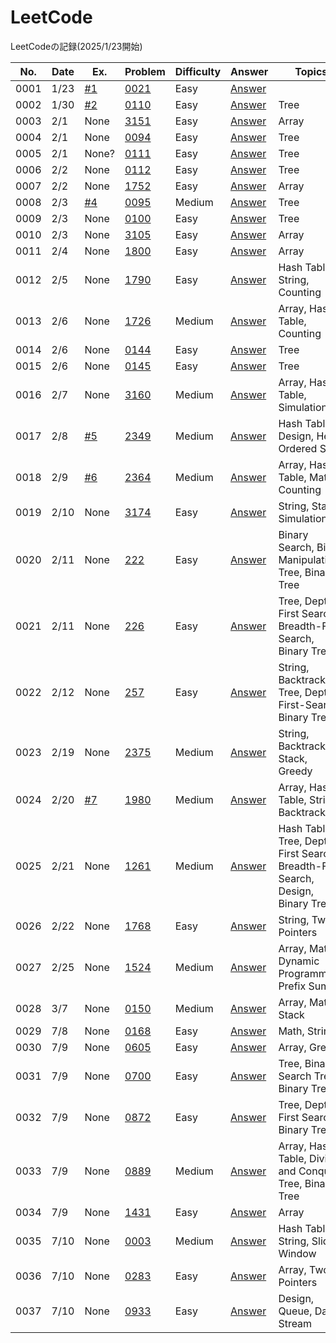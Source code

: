 # LeetCode
LeetCodeの記録(2025/1/23開始)


| No. | Date | Ex. | Problem | Difficulty | Answer | Topics |
| --- | ---- | --- | ------- | ------ | ------ | ------ |
| 0001 | 1/23 | [#1](https://github.com/Riochin/LeetCode/issues/1) | [0021](https://leetcode.com/problems/merge-two-sorted-lists/description/) | Easy | [Answer](https://github.com/Riochin/LeetCode/blob/main/0021/ListNode.java) |   |
| 0002 | 1/30 | [#2](https://github.com/Riochin/LeetCode/issues/2) | [0110](https://leetcode.com/problems/balanced-binary-tree/) | Easy | [Answer](https://github.com/Riochin/LeetCode/blob/main/0110/TreeNode.java) | Tree |
| 0003 | 2/1 | None | [3151](https://leetcode.com/problems/special-array-i/description/) | Easy | [Answer](https://github.com/Riochin/LeetCode/blob/main/3151/3151.special-array-i.java) | Array |
| 0004 | 2/1 | None | [0094](https://leetcode.com/problems/binary-tree-inorder-traversal/description/) | Easy | [Answer](https://github.com/Riochin/LeetCode/blob/main/0021/ListNode.java) | Tree |
| 0005 | 2/1 | None? | [0111](https://leetcode.com/problems/minimum-depth-of-binary-tree/description/) | Easy | [Answer](https://github.com/Riochin/LeetCode/blob/main/0111/TreeNode.java) | Tree |
| 0006 | 2/2 | None | [0112](https://leetcode.com/problems/path-sum/) | Easy | [Answer](https://github.com/Riochin/LeetCode/tree/main/0112) | Tree |
| 0007 | 2/2 | None | [1752](https://leetcode.com/problems/check-if-array-is-sorted-and-rotated/description/) | Easy | [Answer](https://github.com/Riochin/LeetCode/tree/main/1752) | Array |
| 0008 | 2/3 | [#4](https://github.com/Riochin/LeetCode/issues/4) | [0095](https://leetcode.com/problems/unique-binary-search-trees-ii/description/) | Medium | [Answer](https://github.com/Riochin/LeetCode/blob/main/0095/TreeNode.java) | Tree |
| 0009 | 2/3 | None | [0100](https://leetcode.com/problems/same-tree/description/) | Easy | [Answer](https://github.com/Riochin/LeetCode/blob/main/0100/TreeNode.java) | Tree |
| 0010 | 2/3 | None | [3105](https://leetcode.com/problems/longest-strictly-increasing-or-strictly-decreasing-subarray/description/) | Easy | [Answer](https://github.com/Riochin/LeetCode/blob/main/3105/3105.longest-strictly-increasing-or-strictly-decreasing-subarray.java) | Array |
| 0011 | 2/4 | None | [1800](https://leetcode.com/problems/maximum-ascending-subarray-sum/description/) | Easy | [Answer](https://github.com/Riochin/LeetCode/blob/main/1800/1800.maximum-ascending-subarray-sum.java) | Array |
| 0012 | 2/5 | None | [1790](https://leetcode.com/problems/check-if-one-string-swap-can-make-strings-equal/description/) | Easy | [Answer](https://github.com/Riochin/LeetCode/tree/main/1790) | Hash Table, String, Counting |
| 0013 | 2/6 | None | [1726](https://leetcode.com/problems/tuple-with-same-product/description/) | Medium | [Answer](https://github.com/Riochin/LeetCode/tree/main/1726) | Array, Hash Table, Counting |
| 0014 | 2/6 | None | [0144](https://leetcode.com/problems/binary-tree-preorder-traversal/description/) | Easy | [Answer](https://github.com/Riochin/LeetCode/blob/main/0144/0144.binary-tree-preorder-traversal.java) | Tree |
| 0015 | 2/6 | None | [0145](https://leetcode.com/problems/binary-tree-postorder-traversal/description/) | Easy | [Answer](https://github.com/Riochin/LeetCode/tree/main/0145) | Tree |
| 0016 | 2/7 | None | [3160](https://leetcode.com/problems/find-the-number-of-distinct-colors-among-the-balls/description/?envType=daily-question&envId=2025-02-07) | Medium | [Answer](https://github.com/Riochin/LeetCode/tree/main/3160) | Array, Hash Table, Simulation |
| 0017 | 2/8 | [#5](https://github.com/Riochin/LeetCode/issues/5) | [2349](https://leetcode.com/problems/design-a-number-container-system/description/?envType=daily-question&envId=2025-02-08) | Medium | [Answer](https://github.com/Riochin/LeetCode/blob/main/2349/2349.design-a-number-container-system.java) | Hash Table, Design, Heap, Ordered Set |
| 0018 | 2/9 | [#6](https://github.com/Riochin/LeetCode/issues/6) | [2364](https://leetcode.com/problems/count-number-of-bad-pairs/description/?envType=daily-question&envId=2025-02-09) | Medium | [Answer](https://github.com/Riochin/LeetCode/blob/main/2364) | Array, Hash Table, Math, Counting |
| 0019 | 2/10 | None | [3174](https://leetcode.com/problems/clear-digits/description/?envType=daily-question&envId=2025-02-10) | Easy | [Answer](https://github.com/Riochin/LeetCode/blob/main/3174) | String, Stack, Simulation |
| 0020 | 2/11 | None | [222](https://leetcode.com/problems/count-complete-tree-nodes/description/) | Easy | [Answer](https://github.com/Riochin/LeetCode/blob/main/222) | Binary Search, Bit Manipulation, Tree, Binary Tree |
| 0021 | 2/11 | None | [226](https://leetcode.com/problems/invert-binary-tree/description/) | Easy | [Answer](https://github.com/Riochin/LeetCode/blob/main/226) | Tree, Depth-First Search, Breadth-First Search, Binary Tree |
| 0022 | 2/12 | None | [257](https://leetcode.com/problems/binary-tree-paths/description/) | Easy | [Answer](https://github.com/Riochin/LeetCode/blob/main/257) | String, Backtracking, Tree, Depth-First-Search, Binary Tree |
| 0023 | 2/19 | None | [2375](https://leetcode.com/problems/construct-smallest-number-from-di-string/description/) | Medium | [Answer](https://github.com/Riochin/LeetCode/blob/main/2375) | String, Backtracking, Stack, Greedy |
| 0024 | 2/20 | [#7](https://github.com/Riochin/LeetCode/issues/7) | [1980](https://leetcode.com/problems/find-unique-binary-string/description/) | Medium | [Answer](https://github.com/Riochin/LeetCode/blob/main/1980) | Array, Hash Table, String, Backtracking |
| 0025 | 2/21 | None | [1261](https://leetcode.com/problems/find-elements-in-a-contaminated-binary-tree/description/?envType=daily-question&envId=2025-02-21) | Medium | [Answer](https://github.com/Riochin/LeetCode/blob/main/1261) | Hash Table, Tree, Depth-First Search, Breadth-First Search, Design, Binary Tree |
| 0026 | 2/22 | None | [1768](https://leetcode.com/problems/merge-strings-alternately/description/) | Easy | [Answer](https://github.com/Riochin/LeetCode/blob/main/1768) | String, Two Pointers |
| 0027 | 2/25 | None | [1524](https://leetcode.com/problems/number-of-sub-arrays-with-odd-sum/description/) | Medium | [Answer](https://github.com/Riochin/LeetCode/blob/main/1524) | Array, Math, Dynamic Programming, Prefix Sum |
| 0028 | 3/7 | None | [0150](https://leetcode.com/problems/evaluate-reverse-polish-notation/description/) | Medium | [Answer](https://github.com/Riochin/LeetCode/blob/main/0150) | Array, Math, Stack |
| 0029 | 7/8 | None | [0168](https://leetcode.com/problems/excel-sheet-column-title/description/) | Easy | [Answer](https://github.com/Riochin/LeetCode/blob/main/0168) | Math, String |
| 0030 | 7/9 | None | [0605](https://leetcode.com/problems/can-place-flowers/description/) | Easy | [Answer](https://github.com/Riochin/LeetCode/blob/main/0605) | Array, Greedy |
| 0031 | 7/9 | None | [0700](https://leetcode.com/problems/search-in-a-binary-search-tree/description/) | Easy | [Answer](https://github.com/Riochin/LeetCode/blob/main/0700) | Tree, Binary Search Tree, Binary Tree |
| 0032 | 7/9 | None | [0872](https://leetcode.com/problems/leaf-similar-trees/description/) | Easy | [Answer](https://github.com/Riochin/LeetCode/blob/main/872) | Tree, Depth-First Search, Binary Tree |
| 0033 | 7/9 | None | [0889](https://leetcode.com/problems/construct-binary-tree-from-preorder-and-postorder-traversal/description/) | Medium | [Answer](https://github.com/Riochin/LeetCode/blob/main/0889) | Array, Hash Table, Divide and Conquer, Tree, Binary Tree |
| 0034 | 7/9 | None | [1431](https://leetcode.com/problems/kids-with-the-greatest-number-of-candies/description/) | Easy | [Answer](https://github.com/Riochin/LeetCode/blob/main/1431) | Array |
| 0035 | 7/10 | None | [0003](https://leetcode.com/problems/longest-substring-without-repeating-characters/description/) | Medium | [Answer](https://github.com/Riochin/LeetCode/blob/main/0003) | Hash Table, String, Sliding Window |
| 0036 | 7/10 | None | [0283](https://leetcode.com/problems/move-zeroes/description/) | Easy | [Answer](https://github.com/Riochin/LeetCode/blob/main/0283) | Array, Two Pointers |
| 0037 | 7/10 | None | [0933](https://leetcode.com/problems/number-of-recent-calls/description/) | Easy | [Answer](https://github.com/Riochin/LeetCode/blob/main/0933) | Design, Queue, Data Stream |

